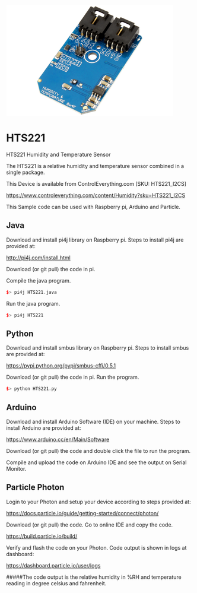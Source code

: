 [![HTS221](HTS221_I2CS.png)](https://www.controleverything.com/content/Humidity?sku=HTS221_I2CS)
# HTS221
HTS221 Humidity and Temperature Sensor

The HTS221 is a relative humidity and temperature sensor combined in a single package.

This Device is available from ControlEverything.com [SKU: HTS221_I2CS]

https://www.controleverything.com/content/Humidity?sku=HTS221_I2CS

This Sample code can be used with Raspberry pi, Arduino and Particle.

## Java
Download and install pi4j library on Raspberry pi. Steps to install pi4j are provided at:

http://pi4j.com/install.html

Download (or git pull) the code in pi.

Compile the java program.
```cpp
$> pi4j HTS221.java
```

Run the java program.
```cpp
$> pi4j HTS221
```

## Python
Download and install smbus library on Raspberry pi. Steps to install smbus are provided at:

https://pypi.python.org/pypi/smbus-cffi/0.5.1

Download (or git pull) the code in pi. Run the program.

```cpp
$> python HTS221.py
```

## Arduino
Download and install Arduino Software (IDE) on your machine. Steps to install Arduino are provided at:

https://www.arduino.cc/en/Main/Software

Download (or git pull) the code and double click the file to run the program.

Compile and upload the code on Arduino IDE and see the output on Serial Monitor.


## Particle Photon

Login to your Photon and setup your device according to steps provided at:

https://docs.particle.io/guide/getting-started/connect/photon/

Download (or git pull) the code. Go to online IDE and copy the code.

https://build.particle.io/build/

Verify and flash the code on your Photon. Code output is shown in logs at dashboard:

https://dashboard.particle.io/user/logs

#####The code output is the relative humidity in %RH and temperature reading in degree celsius and fahrenheit.

